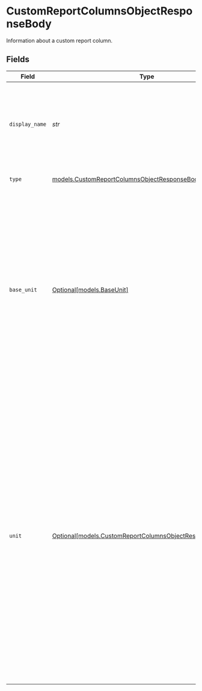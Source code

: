 # CustomReportColumnsObjectResponseBody

Information about a custom report column.


## Fields

| Field                                                                                                                                                                                                                                                                                                                                                                                                                                                                                                                                                                                                                                                                                                                                                                                                                                                            | Type                                                                                                                                                                                                                                                                                                                                                                                                                                                                                                                                                                                                                                                                                                                                                                                                                                                             | Required                                                                                                                                                                                                                                                                                                                                                                                                                                                                                                                                                                                                                                                                                                                                                                                                                                                         | Description                                                                                                                                                                                                                                                                                                                                                                                                                                                                                                                                                                                                                                                                                                                                                                                                                                                      | Example                                                                                                                                                                                                                                                                                                                                                                                                                                                                                                                                                                                                                                                                                                                                                                                                                                                          |
| ---------------------------------------------------------------------------------------------------------------------------------------------------------------------------------------------------------------------------------------------------------------------------------------------------------------------------------------------------------------------------------------------------------------------------------------------------------------------------------------------------------------------------------------------------------------------------------------------------------------------------------------------------------------------------------------------------------------------------------------------------------------------------------------------------------------------------------------------------------------- | ---------------------------------------------------------------------------------------------------------------------------------------------------------------------------------------------------------------------------------------------------------------------------------------------------------------------------------------------------------------------------------------------------------------------------------------------------------------------------------------------------------------------------------------------------------------------------------------------------------------------------------------------------------------------------------------------------------------------------------------------------------------------------------------------------------------------------------------------------------------- | ---------------------------------------------------------------------------------------------------------------------------------------------------------------------------------------------------------------------------------------------------------------------------------------------------------------------------------------------------------------------------------------------------------------------------------------------------------------------------------------------------------------------------------------------------------------------------------------------------------------------------------------------------------------------------------------------------------------------------------------------------------------------------------------------------------------------------------------------------------------- | ---------------------------------------------------------------------------------------------------------------------------------------------------------------------------------------------------------------------------------------------------------------------------------------------------------------------------------------------------------------------------------------------------------------------------------------------------------------------------------------------------------------------------------------------------------------------------------------------------------------------------------------------------------------------------------------------------------------------------------------------------------------------------------------------------------------------------------------------------------------- | ---------------------------------------------------------------------------------------------------------------------------------------------------------------------------------------------------------------------------------------------------------------------------------------------------------------------------------------------------------------------------------------------------------------------------------------------------------------------------------------------------------------------------------------------------------------------------------------------------------------------------------------------------------------------------------------------------------------------------------------------------------------------------------------------------------------------------------------------------------------- |
| `display_name`                                                                                                                                                                                                                                                                                                                                                                                                                                                                                                                                                                                                                                                                                                                                                                                                                                                   | *str*                                                                                                                                                                                                                                                                                                                                                                                                                                                                                                                                                                                                                                                                                                                                                                                                                                                            | :heavy_check_mark:                                                                                                                                                                                                                                                                                                                                                                                                                                                                                                                                                                                                                                                                                                                                                                                                                                               | The display name of the column that appears in the dashboard or exported csv, xlsx, and pdf reports. This value can contain whitespaces and special characters. It is not used to key the values below in the `data` array.                                                                                                                                                                                                                                                                                                                                                                                                                                                                                                                                                                                                                                      | Attribute: Driver skill                                                                                                                                                                                                                                                                                                                                                                                                                                                                                                                                                                                                                                                                                                                                                                                                                                          |
| `type`                                                                                                                                                                                                                                                                                                                                                                                                                                                                                                                                                                                                                                                                                                                                                                                                                                                           | [models.CustomReportColumnsObjectResponseBodyType](../models/customreportcolumnsobjectresponsebodytype.md)                                                                                                                                                                                                                                                                                                                                                                                                                                                                                                                                                                                                                                                                                                                                                       | :heavy_check_mark:                                                                                                                                                                                                                                                                                                                                                                                                                                                                                                                                                                                                                                                                                                                                                                                                                                               | The type of data for this column.  Valid values: `string`, `numeric`                                                                                                                                                                                                                                                                                                                                                                                                                                                                                                                                                                                                                                                                                                                                                                                             | string                                                                                                                                                                                                                                                                                                                                                                                                                                                                                                                                                                                                                                                                                                                                                                                                                                                           |
| `base_unit`                                                                                                                                                                                                                                                                                                                                                                                                                                                                                                                                                                                                                                                                                                                                                                                                                                                      | [Optional[models.BaseUnit]](../models/baseunit.md)                                                                                                                                                                                                                                                                                                                                                                                                                                                                                                                                                                                                                                                                                                                                                                                                               | :heavy_minus_sign:                                                                                                                                                                                                                                                                                                                                                                                                                                                                                                                                                                                                                                                                                                                                                                                                                                               | [deprecated] Use unit instead.  Valid values: `bar`, `celsius`, `fahrenheit`, `foot`, `gallon`, `galpermi`, `gforce`, `gperliter`, `gperm`, `impgallon`, `impgalpermi`, `inch`, `kelvin`, `kgpergallon`, `kgperkm`, `kgperliter`, `kgpermi`, `kilogram`, `kilometer`, `kilopascal`, `kilowatthour`, `kmperhr`, `lbpermi`, `liter`, `lper100km`, `lperkm`, `lperm`, `meter`, `meterspersec`, `mile`, `milliknot`, `milliseconds`, `millivolt`, `mipergal`, `miperhr`, `miperimpgal`, `pound`, `poundsPerSquareInch`, `poundspergallon`, `poundsperliter`, `volt`, `watthour`                                                                                                                                                                                                                                                                                      | meter                                                                                                                                                                                                                                                                                                                                                                                                                                                                                                                                                                                                                                                                                                                                                                                                                                                            |
| `unit`                                                                                                                                                                                                                                                                                                                                                                                                                                                                                                                                                                                                                                                                                                                                                                                                                                                           | [Optional[models.CustomReportColumnsObjectResponseBodyUnit]](../models/customreportcolumnsobjectresponsebodyunit.md)                                                                                                                                                                                                                                                                                                                                                                                                                                                                                                                                                                                                                                                                                                                                             | :heavy_minus_sign:                                                                                                                                                                                                                                                                                                                                                                                                                                                                                                                                                                                                                                                                                                                                                                                                                                               | The unit of the data for this column. If the data is a string or custom score (ie, anticipation score), unit will not be returned.  Valid values: `bar`, `degreesCelsius`, `degreesFahrenheit`, `feet`, `gForces`, `gallons`, `gallonsPerMile`, `gramsPerLiter`, `gramsPerMeter`, `imperialGallons`, `imperialGallonsPerMile`, `inches`, `kelvin`, `kilograms`, `kilogramsPerGallon`, `kilogramsPerKilometer`, `kilogramsPerLiter`, `kilogramsPerMile`, `kilometers`, `kilometersPerHour`, `kilopascals`, `kilowattHours`, `liters`, `litersPer100Kilometers`, `litersPerKilometer`, `litersPerMeter`, `meters`, `metersPerSecond`, `miles`, `milesPerGallon`, `milesPerHour`, `milesPerImperialGallon`, `milliknots`, `milliseconds`, `millivolts`, `pounds`, `poundsPerGallon`, `poundsPerLiter`, `poundsPerMile`, `poundsPerSquareInch`, `volts`, `wattHours` | meter                                                                                                                                                                                                                                                                                                                                                                                                                                                                                                                                                                                                                                                                                                                                                                                                                                                            |